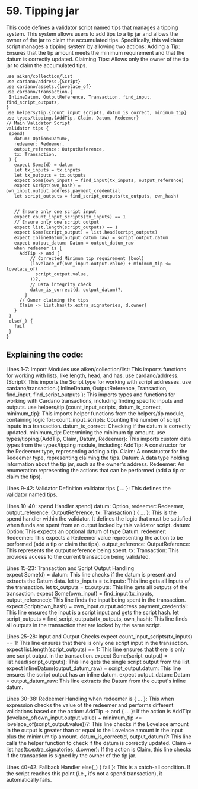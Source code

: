 # 59. Tipping jar
This code defines a validator script named tips that manages a tipping system. This system allows users to add tips to a tip jar and allows the owner of the jar to claim the accumulated tips. Specifically, this validator script manages a tipping system by allowing two actions:
Adding a Tip: Ensures that the tip amount meets the minimum requirement and that the datum is correctly updated.
Claiming Tips: Allows only the owner of the tip jar to claim the accumulated tips.

```aiken
use aiken/collection/list
use cardano/address.{Script}
use cardano/assets.{lovelace_of}
use cardano/transaction.{
 InlineDatum, OutputReference, Transaction, find_input, find_script_outputs,
}
use helpers/tip.{count_input_scripts, datum_is_correct, minimum_tip}
use types/tipping.{AddTip, Claim, Datum, Redeemer}
// Main Validator Script
validator tips {
 spend(
   datum: Option<Datum>,
   redeemer: Redeemer,
   output_reference: OutputReference,
   tx: Transaction,
 ) {
   expect Some(d) = datum
   let tx_inputs = tx.inputs
   let tx_outputs = tx.outputs
   expect Some(own_input) = find_input(tx_inputs, output_reference)
   expect Script(own_hash) = own_input.output.address.payment_credential
   let script_outputs = find_script_outputs(tx_outputs, own_hash)


   // Ensure only one script input
   expect count_input_scripts(tx_inputs) == 1
   // Ensure only one script output
   expect list.length(script_outputs) == 1
   expect Some(script_output) = list.head(script_outputs)
   expect InlineDatum(output_datum_raw) = script_output.datum
   expect output_datum: Datum = output_datum_raw
   when redeemer is {
     AddTip -> and {
         // Corrected Minimum tip requirement (bool)
         (lovelace_of(own_input.output.value) + minimum_tip <= lovelace_of(
           script_output.value,
         ))?,
         // Data integrity check
         datum_is_correct(d, output_datum)?,
       }
     // Owner claiming the tips
     Claim -> list.has(tx.extra_signatories, d.owner)
   }
 }
 else(_) {
   fail
 }
}
```

## Explaining the code:

Lines 1-7: Import Modules
use aiken/collection/list: This imports functions for working with lists, like length, head, and has.
use cardano/address.{Script}: This imports the Script type for working with script addresses.
use cardano/transaction.{ InlineDatum, OutputReference, Transaction, find_input, find_script_outputs }: This imports types and functions for working with Cardano transactions, including finding specific inputs and outputs.
use helpers/tip.{count_input_scripts, datum_is_correct, minimum_tip}: This imports helper functions from the helpers/tip module, containing logic for:
count_input_scripts: Counting the number of script inputs in a transaction.
datum_is_correct: Checking if the datum is correctly updated.
minimum_tip: Determining the minimum tip amount.
use types/tipping.{AddTip, Claim, Datum, Redeemer}: This imports custom data types from the types/tipping module,  including:
AddTip: A constructor for the Redeemer type, representing adding a tip.
Claim: A constructor for the Redeemer type, representing claiming the tips.
Datum: A data type holding information about the tip jar, such as the owner's address.
Redeemer: An enumeration representing the actions that can be performed (add a tip or claim the tips).

Lines 9-42: Validator Definition
validator tips { … }: This defines the validator named tips.

Lines 10-40: spend Handler
spend( datum: Option<Datum>, redeemer: Redeemer, output_reference: OutputReference,  tx: Transaction ) { … }: This is the spend handler within the validator. It defines the logic that must be satisfied when funds are spent from an output locked by this validator script.
datum: Option<Datum>: This expects an optional datum of type Datum. 
redeemer: Redeemer: This expects a Redeemer value representing the action to be performed (add a tip or claim the tips).
output_reference: OutputReference: This represents the output reference being spent.
tx: Transaction: This provides access to the current transaction being validated.

Lines 15-23: Transaction and Script Output Handling  
expect Some(d) = datum: This line checks if the datum is present and extracts the Datum data.
let tx_inputs = tx.inputs: This line gets all inputs of the transaction.
let tx_outputs = tx.outputs: This line gets all outputs of the transaction.
expect Some(own_input) = find_input(tx_inputs, output_reference): This line finds the input being spent in the transaction.
expect Script(own_hash) = own_input.output.address.payment_credential: This line ensures the input is a script input and gets the script hash.
let script_outputs = find_script_outputs(tx_outputs, own_hash): This line finds all outputs in the transaction that are locked by the same script.

Lines 25-28: Input and Output Checks 
expect count_input_scripts(tx_inputs) == 1: This line ensures that there is only one script input in the transaction.
expect list.length(script_outputs) == 1: This line ensures that there is only one script output in the transaction.
expect Some(script_output) = list.head(script_outputs): This line gets the single script output from the list.
expect InlineDatum(output_datum_raw) = script_output.datum: This line ensures the script output has an inline datum.
expect output_datum: Datum = output_datum_raw: This line extracts the Datum from the output's inline datum.

Lines 30-38: Redeemer Handling
when redeemer is { … }: This when expression checks the value of the redeemer and performs different validations based on the action:
AddTip -> and { … }: If the action is AddTip:
(lovelace_of(own_input.output.value) + minimum_tip <= lovelace_of(script_output.value))?: This line checks if the Lovelace amount in the output is greater than or equal to the Lovelace amount in the input plus the minimum tip amount.
datum_is_correct(d, output_datum)?: This line calls the helper function to check if the datum is correctly updated.
Claim -> list.has(tx.extra_signatories, d.owner): If the action is Claim, this line checks if the transaction is signed by the owner of the tip jar.

Lines 40-42: Fallback Handler
else(_) { fail }: This is a catch-all condition. If the script reaches this point (i.e., it's not a spend transaction), it automatically fails. 
